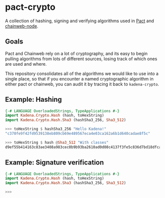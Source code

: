# pact-crypto

A collection of hashing, signing and verifying algorithms used in
[Pact](https://github.com/kadena-io/pact) and
[chainweb-node](https://github.com/kadena-io/chainweb-node).

## Goals

Pact and Chainweb rely on a lot of cryptography, and its easy to begin pulling
algorithms from lots of different sources, losing track of which ones are used
and where.

This repository consolidates all of the algorithms we would like to use into
a single place, so that if you encounter a named cryptographic algorithm in
either pact or chainweb, you can audit it by tracing it back to `kadena-crypto`.

## Example: Hashing

``` haskell
{-# LANGUAGE OverloadedStrings, TypeApplications #-}
import Kadena.Crypto.Hash (hash, toHexString)
import Kadena.Crypto.Hash.Sha3 (hashSha3_256, Sha3_512)

>>> toHexString $ hashSha3_256 "Hello Kadena!"
"c370fe9f42fd9539138eb809cb69e489567eca4e03ca162a6b1d640cadae8f5c"

>>> toHexString $ hash @Sha3_512 "With classes"
d9ef55b414163c83ae3408a983cec0b9b93ba2610ad0d08c4137f3fe5c836d7bd18dfca63a579256d32eb4b4ba416e8f7c862e1cac10b3baeeccc0927c290d0c
```

## Example: Signature verification

```haskell
{-# LANGUAGE OverloadedStrings, TypeApplications #-}
import Kadena.Crypto.Hash (hash, toHexString)
import Kadena.Crypto.Hash.Sha3 (hashSha3_256, Sha3_512)

>>> 
```
